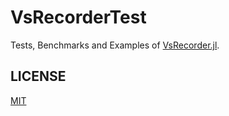# VsRecorderTest

Tests, Benchmarks and Examples of [VsRecorder.jl](https://github.com/Wild-Area/VsRecorder.jl).

## LICENSE

[MIT](./LICENSE)
